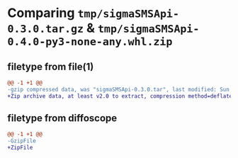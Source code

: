 # Comparing `tmp/sigmaSMSApi-0.3.0.tar.gz` & `tmp/sigmaSMSApi-0.4.0-py3-none-any.whl.zip`

## filetype from file(1)

```diff
@@ -1 +1 @@
-gzip compressed data, was "sigmaSMSApi-0.3.0.tar", last modified: Sun Jan 29 11:02:55 2023, max compression
+Zip archive data, at least v2.0 to extract, compression method=deflate
```

## filetype from diffoscope

```diff
@@ -1 +1 @@
-GzipFile
+ZipFile
```

